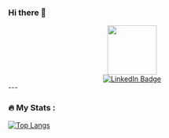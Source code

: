 ### Hi there 👋

<!--
**dnghia2109/dnghia2109** is a ✨ _special_ ✨ repository because its `README.md` (this file) appears on your GitHub profile.

Here are some ideas to get you started:

- 🔭 I’m currently working on ...
- 🌱 I’m currently learning ...
- 👯 I’m looking to collaborate on ...
- 🤔 I’m looking for help with ...
- 💬 Ask me about ...
- 📫 How to reach me: ...
- 😄 Pronouns: ...
- ⚡ Fun fact: ...
-->
<div id="header" align="center">
  <img src="https://media.giphy.com/media/M9gbBd9nbDrOTu1Mqx/giphy.gif" width="100"/>
  <div id="badges">
    <a href="[[your-linkedin-URL](https://www.linkedin.com/in/duynghialai/)]()">
      <img src="https://img.shields.io/badge/LinkedIn-blue?style=for-the-badge&logo=linkedin&logoColor=white" alt="LinkedIn Badge"/>
    </a>
  </div>
</div>
---

### :fire: My Stats :
[![Top Langs](https://github-readme-stats.vercel.app/api/top-langs/?username=dnghia2109&layout=compact&theme=vision-friendly-dark)](https://github.com/anuraghazra/github-readme-stats)
